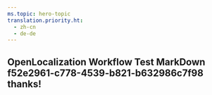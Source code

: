 ```yaml
---
ms.topic: hero-topic
translation.priority.ht: 
  - zh-cn
  - de-de
---
```

## OpenLocalization Workflow Test MarkDown f52e2961-c778-4539-b821-b632986c7f98 thanks!

